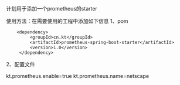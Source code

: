 计划用于添加一个prometheus的starter



使用方法：在需要使用的工程中添加如下信息
 1、pom
 
        <dependency>
             <groupId>cn.kt</groupId>
             <artifactId>prometheus-spring-boot-starter</artifactId>
             <version>1.0</version>
         </dependency>
         
 2、配置文件
 
 kt.prometheus.enable=true
 kt.prometheus.name=netscape
